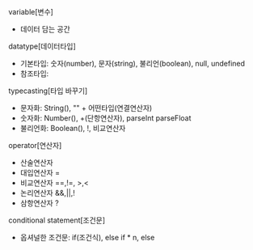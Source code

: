 variable[변수]

- 데이터 담는 공간

datatype[데이터타입]

- 기본타입: 숫자(number), 문자(string), 불리언(boolean), null, undefined
- 참조타입:

typecasting[타입 바꾸기]

- 문자화: String(), "" + 어떤타입(연결연산자)
- 숫자화: Number(), +(단항연산자), parseInt parseFloat
- 불리언화: Boolean(), !, 비교연산자

operator[연산자]

- 산술연산자
- 대입연산자 =
- 비교연산자 ==,!=, >,<
- 논리연산자 &&,||,!
- 삼항연산자 ?

conditional statement[조건문]

- 옵셔널한 조건문: if(조건식), else if \* n, else
